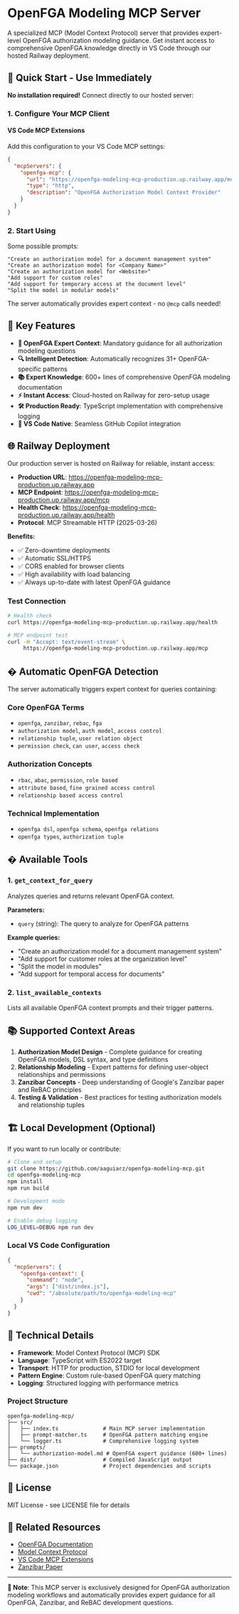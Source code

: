 # OpenFGA Modeling MCP Server

A specialized MCP (Model Context Protocol) server that provides expert-level OpenFGA authorization modeling guidance. Get instant access to comprehensive OpenFGA knowledge directly in VS Code through our hosted Railway deployment.

## 🚀 **Quick Start - Use Immediately**

**No installation required!** Connect directly to our hosted server:

### 1. **Configure Your MCP Client**

#### VS Code MCP Extensions
Add this configuration to your VS Code MCP settings:

```json
{
  "mcpServers": {
    "openfga-mcp": {
      "url": "https://openfga-modeling-mcp-production.up.railway.app/mcp",
      "type": "http",
      "description": "OpenFGA Authorization Model Context Provider"
    }
  }
}
```

### 2. **Start Using**

Some possible prompts:

```
"Create an authorization model for a document management system"
"Create an authorization model for <Company Name>"
"Create an authorization model for <Website>"
"Add support for custom roles"
"Add support for temporary access at the document level"
"Split the model in modular models"
```

The server automatically provides expert context - no `@mcp` calls needed!

## 🎯 **Key Features**

- **🚨 OpenFGA Expert Context**: Mandatory guidance for all authorization modeling questions
- **🔍 Intelligent Detection**: Automatically recognizes 31+ OpenFGA-specific patterns
- **📚 Expert Knowledge**: 600+ lines of comprehensive OpenFGA modeling documentation
- **⚡ Instant Access**: Cloud-hosted on Railway for zero-setup usage
- **🛠️ Production Ready**: TypeScript implementation with comprehensive logging
- **🔧 VS Code Native**: Seamless GitHub Copilot integration

## 🌐 **Railway Deployment**

Our production server is hosted on Railway for reliable, instant access:

- **Production URL**: https://openfga-modeling-mcp-production.up.railway.app
- **MCP Endpoint**: https://openfga-modeling-mcp-production.up.railway.app/mcp
- **Health Check**: https://openfga-modeling-mcp-production.up.railway.app/health
- **Protocol**: MCP Streamable HTTP (2025-03-26)

**Benefits:**
- ✅ Zero-downtime deployments
- ✅ Automatic SSL/HTTPS
- ✅ CORS enabled for browser clients
- ✅ High availability with load balancing
- ✅ Always up-to-date with latest OpenFGA guidance

### Test Connection
```bash
# Health check
curl https://openfga-modeling-mcp-production.up.railway.app/health

# MCP endpoint test
curl -H "Accept: text/event-stream" \
     https://openfga-modeling-mcp-production.up.railway.app/mcp
```

## � **Automatic OpenFGA Detection**

The server automatically triggers expert context for queries containing:

### Core OpenFGA Terms
- `openfga`, `zanzibar`, `rebac`, `fga`
- `authorization model`, `auth model`, `access control`
- `relationship tuple`, `user relation object`
- `permission check`, `can user`, `access check`

### Authorization Concepts  
- `rbac`, `abac`, `permission`, `role based`
- `attribute based`, `fine grained access control`
- `relationship based access control`

### Technical Implementation
- `openfga dsl`, `openfga schema`, `openfga relations`
- `openfga types`, `authorization tuple`

## �️ **Available Tools**

### 1. `get_context_for_query`
Analyzes queries and returns relevant OpenFGA context.

**Parameters:**
- `query` (string): The query to analyze for OpenFGA patterns

**Example queries:**
- "Create an authorization model for a document management system"
- "Add support for customer roles at the organization level"
- "Split the model in modules"
- "Add support for temporal access for documents"

### 2. `list_available_contexts`
Lists all available OpenFGA context prompts and their trigger patterns.

## 📚 **Supported Context Areas**

1. **Authorization Model Design** - Complete guidance for creating OpenFGA models, DSL syntax, and type definitions
2. **Relationship Modeling** - Expert patterns for defining user-object relationships and permissions
3. **Zanzibar Concepts** - Deep understanding of Google's Zanzibar paper and ReBAC principles
4. **Testing & Validation** - Best practices for testing authorization models and relationship tuples

## 🏗️ **Local Development (Optional)**

If you want to run locally or contribute:

```bash
# Clone and setup
git clone https://github.com/aaguiarz/openfga-modeling-mcp.git
cd openfga-modeling-mcp
npm install
npm run build

# Development mode
npm run dev

# Enable debug logging
LOG_LEVEL=DEBUG npm run dev
```

### Local VS Code Configuration
```json
{
  "mcpServers": {
    "openfga-context": {
      "command": "node",
      "args": ["dist/index.js"],
      "cwd": "/absolute/path/to/openfga-modeling-mcp"
    }
  }
}
```

## 🔬 **Technical Details**

- **Framework**: Model Context Protocol (MCP) SDK
- **Language**: TypeScript with ES2022 target
- **Transport**: HTTP for production, STDIO for local development
- **Pattern Engine**: Custom rule-based OpenFGA query matching
- **Logging**: Structured logging with performance metrics

### Project Structure
```
openfga-modeling-mcp/
├── src/
│   ├── index.ts              # Main MCP server implementation
│   ├── prompt-matcher.ts     # OpenFGA pattern matching engine
│   └── logger.ts             # Comprehensive logging system
├── prompts/
│   └── authorization-model.md # OpenFGA expert guidance (600+ lines)
├── dist/                     # Compiled JavaScript output
└── package.json              # Project dependencies and scripts
```

## 📄 **License**

MIT License - see LICENSE file for details

## 🔗 **Related Resources**

- [OpenFGA Documentation](https://openfga.dev)
- [Model Context Protocol](https://modelcontextprotocol.io)
- [VS Code MCP Extensions](https://marketplace.visualstudio.com/search?term=mcp)
- [Zanzibar Paper](https://research.google/pubs/pub48190/)

---

**🚨 Note**: This MCP server is exclusively designed for OpenFGA authorization modeling workflows and automatically provides expert guidance for all OpenFGA, Zanzibar, and ReBAC development questions.
